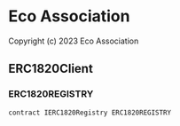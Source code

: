 # Eco Association

Copyright (c) 2023 Eco Association

## ERC1820Client

### ERC1820REGISTRY

```solidity
contract IERC1820Registry ERC1820REGISTRY
```

